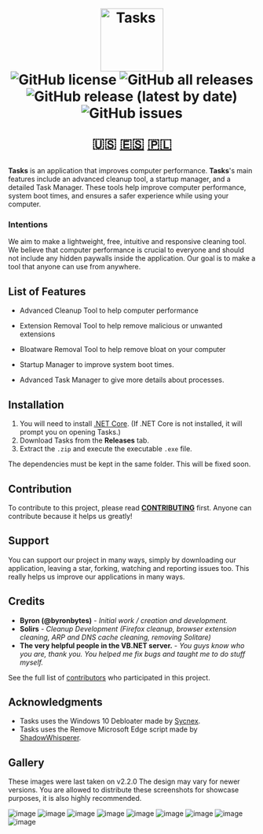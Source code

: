 <h1 align="center">
  <img src="https://user-images.githubusercontent.com/53088136/136106972-30a9cca8-7a32-479a-9368-74ffe2d60a43.png" alt="Tasks" height="128" /><br>
  <img alt="GitHub license" src="https://img.shields.io/github/license/litetools/tasks?style=flat-square"> <img alt="GitHub all releases" src="https://img.shields.io/github/downloads/LiteTools/Tasks/total?style=flat-square"> <img alt="GitHub release (latest by date)" src="https://img.shields.io/github/v/release/LiteTools/Tasks?style=flat-square"> <img alt="GitHub issues" src="https://img.shields.io/github/issues/LiteTools/Tasks?style=flat-square">
  
  🇺🇸 [🇪🇸](https://github.com/LiteTools/Tasks/blob/master/docs/Translated%20READMEs/README-ES.MD) [🇵🇱](https://github.com/LiteTools/Tasks/blob/master/docs/Translated%20READMEs/README-PL.md)
</h1>

**Tasks** is an application that improves computer performance. **Tasks**'s main features include an advanced cleanup tool, a startup manager, and a detailed Task Manager. These tools help improve computer performance, system boot times, and ensures a safer experience while using your computer.

### Intentions
We aim to make a lightweight, free, intuitive and responsive cleaning tool. We believe that computer performance is crucial to everyone and should not include any hidden paywalls inside the application. Our goal is to make a tool that anyone can use from anywhere.

## List of Features

- Advanced Cleanup Tool to help computer performance

- Extension Removal Tool to help remove malicious or unwanted extensions

- Bloatware Removal Tool to help remove bloat on your computer

- Startup Manager to improve system boot times.

- Advanced Task Manager to give more details about processes.


## Installation
1. You will need to install [.NET Core](https://dotnet.microsoft.com/download). (If .NET Core is not installed, it will prompt you on opening Tasks.)
2. Download Tasks from the **Releases** tab.
3. Extract the `.zip` and execute the executable `.exe` file.

The dependencies must be kept in the same folder. This will be fixed soon.

## Contribution
To contribute to this project, please read [**CONTRIBUTING**](https://github.com/LiteTools/Tasks/blob/master/docs/CONTRIBUTING.md) first. Anyone can contribute because it helps us greatly!

## Support
You can support our project in many ways, simply by downloading our application, leaving a star, forking, watching and reporting issues too. This really helps us improve our applications in many ways.

## Credits
* **Byron (@byronbytes)** - *Initial work / creation and development.*
* **Solirs** - *Cleanup Development (Firefox cleanup, browser extension cleaning, ARP and DNS cache cleaning, removing Solitare)*
* **The very helpful people in the VB.NET server.** - *You guys know who you are, thank you. You helped me fix bugs and taught me to do stuff myself.*

See the full list of [contributors](https://github.com/LiteTools/Tasks/contributors) who participated in this project.

## Acknowledgments
* Tasks uses the Windows 10 Debloater made by [Sycnex](https://github.com/Sycnex/Windows10Debloater).
* Tasks uses the Remove Microsoft Edge script made by [ShadowWhisperer](https://github.com/ShadowWhisperer/Remove-Edge-Chromium).


## Gallery
These images were last taken on v2.2.0 The design may vary for newer versions.
You are allowed to distribute these screenshots for showcase purposes, it is also highly recommended.

![image](https://user-images.githubusercontent.com/53088136/141648801-7305acfa-99f5-484a-a15c-123460dc999c.png)
![image](https://user-images.githubusercontent.com/53088136/141648811-f355bed2-afb1-44da-b011-3e0368fdd123.png)
![image](https://user-images.githubusercontent.com/53088136/141648826-e543f849-75b1-458e-9f9b-c41cdc3c489d.png)
![image](https://user-images.githubusercontent.com/53088136/141648832-252bb905-1eef-4326-803e-d36da11c01bd.png)
![image](https://user-images.githubusercontent.com/53088136/141648848-0e01b893-42ae-46f6-b172-55d32f1b6dd9.png)
![image](https://user-images.githubusercontent.com/53088136/141648856-a7d20627-8cfd-4364-b383-6ac4a6173019.png)
![image](https://user-images.githubusercontent.com/53088136/141648886-ee4fc9bc-21fc-4f95-9f97-b7efe9fab83f.png)
![image](https://user-images.githubusercontent.com/53088136/141648894-77a937ed-b2ac-40b4-914a-7faa67c94125.png)
![image](https://user-images.githubusercontent.com/53088136/141648915-445dc1aa-5380-48c5-97a2-263ef3d880da.png)


